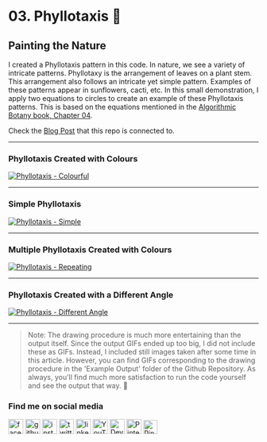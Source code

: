 # 03. Phyllotaxis 🌻
## Painting the Nature
I created a Phyllotaxis pattern in this code.
In nature, we see a variety of intricate patterns. Phyllotaxy is the arrangement of leaves on a plant stem. This arrangement also follows an intricate yet simple pattern. Examples of these patterns appear in sunflowers, cacti, etc. In this small demonstration, I apply two equations to circles to create an example of these Phyllotaxis patterns. This is based on the equations mentioned  in the [Algorithmic Botany book, Chapter 04](http://algorithmicbotany.org/papers/abop/abop-ch4.pdf).

Check the [Blog Post](https://asanka.hashnode.dev/04-phyllotaxis-painting-the-nature)  that this repo is connected to.

---

### Phyllotaxis Created with Colours
[<img src='https://github.com/asankaSovis/Phyllotaxis/blob/main/Example%20Output/Phyllotaxis%20-%20Colourful.png' alt='Phyllotaxis - Colourful'>](https://github.com/asankaSovis/Phyllotaxis/blob/main/Example%20Output/Phyllotaxis%20-%20Colourful.png)

---

### Simple Phyllotaxis
[<img src='https://github.com/asankaSovis/Phyllotaxis/blob/main/Example%20Output/Phyllotaxis%20-%20Simple.png' alt='Phyllotaxis - Simple'>](https://github.com/asankaSovis/Phyllotaxis/blob/main/Example%20Output/Phyllotaxis%20-%20Simple.png)

---

### Multiple Phyllotaxis Created with Colours
[<img src='https://github.com/asankaSovis/Phyllotaxis/blob/main/Example%20Output/Phyllotaxis%20-%20Repeating.png' alt='Phyllotaxis - Repeating'>](https://github.com/asankaSovis/Phyllotaxis/blob/main/Example%20Output/Phyllotaxis%20-%20Repeating.png)

---

### Phyllotaxis Created with a Different Angle
[<img src='https://github.com/asankaSovis/Phyllotaxis/blob/main/Example%20Output/Phyllotaxis%20-%20Different%20Angle.png' alt='Phyllotaxis - Different Angle'>](https://github.com/asankaSovis/Phyllotaxis/blob/main/Example%20Output/Phyllotaxis%20-%20Different%20Angle.png)

---

> Note: The drawing procedure is much more entertaining than the output itself. Since the output GIFs ended up too big, I did not include these as GIFs. Instead, I included still images taken after some time in this article. However, you can find GIFs corresponding to the drawing procedure in the 'Example Output' folder of the Github Repository. As always, you'll find much more satisfaction to run the code yourself and see the output that way. 🤗

### Find me on social media

[<img src='https://github.com/asankaSovis/asankaSovis/blob/main/facebook.svg' alt='facebook' height='30'>](https://www.facebook.com/artist.artist.98) [<img src='https://github.com/asankaSovis/asankaSovis/blob/main/github.svg' alt='github' height='30'>](https://github.com/asankaSovis)  [<img src='https://github.com/asankaSovis/asankaSovis/blob/main/instagram.svg' alt='instagram' height='30'>](https://www.instagram.com/asankaakashsovis/)  [<img src='https://github.com/asankaSovis/asankaSovis/blob/main/twitter.svg' alt='twitter' height='30'>](https://twitter.com/AsankaSovis)  [<img src='https://github.com/asankaSovis/asankaSovis/blob/main/linkedin.svg' alt='linkedin' height='30'>](https://www.linkedin.com/in/asanka-sovis/)  [<img src='https://github.com/asankaSovis/asankaSovis/blob/main/youtube.svg' alt='YouTube' height='30'>](https://www.youtube.com/c/AKASHSOVIS/) 
[<img src='https://github.com/asankaSovis/asankaSovis/blob/main/deviant.svg' alt='Deviant' height='30'>](https://www.deviantart.com/asanka98)  [<img src='https://github.com/asankaSovis/asankaSovis/blob/main/pin.svg' alt='Pinterest' height='30'>](https://www.pinterest.com/asankasovis)     [<img src='https://github.com/asankaSovis/asankaSovis/blob/main/blog.svg' alt='Pinterest' height='28'>](https://asanka-sovis.blogspot.com/)
